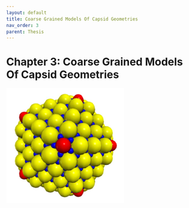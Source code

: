 ```yaml
---
layout: default
title: Coarse Grained Models Of Capsid Geometries
nav_order: 3
parent: Thesis
---
```


# Chapter 3: Coarse Grained Models Of Capsid Geometries
![myimg](img.png)
